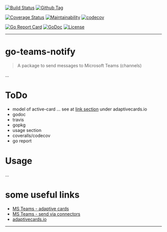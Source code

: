 [![Build Status][travis-image]][travis-url]
[![Github Tag][githubtag-image]][githubtag-url]

[![Coverage Status][coveralls-image]][coveralls-url]
[![Maintainability][codeclimate-image]][codeclimate-url]
[![codecov][codecov-image]][codecov-url]

[![Go Report Card][goreport-image]][goreport-url]
[![GoDoc][godoc-image]][godoc-url]
[![License][license-image]][license-url]

***

# go-teams-notify

> A package to send messages to Microsoft Teams (channels)

...

# ToDo

* model of active-card ... see at [link section](#links) under adaptivecards.io
* godoc
* travis
* gopkg
* usage section
* coveralls/codecov
* go report

# Usage

...


# <a id="links"></a>some useful links

* [MS Teams - adaptive cards](https://docs.microsoft.com/de-de/outlook/actionable-messages/adaptive-card)
* [MS Teams - send via connectors](https://docs.microsoft.com/de-de/outlook/actionable-messages/send-via-connectors)
* [adaptivecards.io](https://adaptivecards.io/designer)

***

[travis-image]: https://travis-ci.org/dasrick/go-teams-notify.svg?branch=master
[travis-url]: https://travis-ci.org/dasrick/go-teams-notify

[githubtag-image]: https://img.shields.io/github/tag/dasrick/go-teams-notify.svg?style=flat
[githubtag-url]: https://github.com/dasrick/go-teams-notify

[coveralls-image]: https://coveralls.io/repos/github/dasrick/go-teams-notify/badge.svg?branch=master
[coveralls-url]: https://coveralls.io/github/dasrick/go-teams-notify?branch=master

[codeclimate-image]: https://api.codeclimate.com/v1/badges/fe69cc992370b3f97d94/maintainability
[codeclimate-url]: https://codeclimate.com/github/dasrick/go-teams-notify/maintainability

[codecov-image]: https://codecov.io/gh/dasrick/go-teams-notify/branch/master/graph/badge.svg
[codecov-url]: https://codecov.io/gh/dasrick/go-teams-notify

[goreport-image]: https://goreportcard.com/badge/github.com/dasrick/go-teams-notify
[goreport-url]: https://goreportcard.com/report/github.com/dasrick/go-teams-notify

[godoc-image]: https://godoc.org/github.com/dasrick/go-teams-notify?status.svg
[godoc-url]: https://godoc.org/github.com/dasrick/go-teams-notify

[license-image]: https://img.shields.io/github/license/dasrick/go-teams-notify.svg?style=flat
[license-url]: https://github.com/dasrick/go-teams-notify/blob/master/LICENSE
